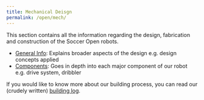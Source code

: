 ```yaml
---
title: Mechanical Deisgn
permalink: /open/mech/
---
```

This section contains all the information regarding the design, fabrication and construction of the Soccer Open robots.

- [General Info](/open/mech/general/): Explains broader aspects of the design e.g. design concepts applied
- [Components](/open/mech/comp/): Goes in depth into each major component of our robot e.g. drive system, dribbler

If you would like to know more about our building process, you can read our (crudely written) [building log](#sike).

